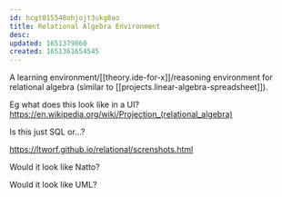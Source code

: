 ```yaml
---
id: hcgt015548ohjojt3ukg8ao
title: Relational Algebra Environment
desc: 
updated: 1651379860
created: 1651361654545
---
```


A learning environment/[[theory.ide-for-x]]/reasoning environment for relational algebra (similar to [[projects.linear-algebra-spreadsheet]]).

Eg what does this look like in a UI? https://en.wikipedia.org/wiki/Projection_(relational_algebra)

Is this just SQL or...?

https://ltworf.github.io/relational/screnshots.html

Would it look like Natto?

Would it look like UML?
